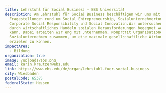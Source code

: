 ```yaml
---
title: Lehrstuhl für Social Business – EBS Universität
description: Am Lehrstuhl für Social Business beschäftigen wir uns mit
  Fragestellungen rund um Social Entrepreneurship, Sozialunternehmertum,
  Corporate Social Responsibility und Social Innovation.Wir untersuchen, wie
  durch wirtschaftliches Handeln sozialen Herausforderungen begegnet werden
  kann. Dabei arbeiten wir eng mit Unternehmen, Nonprofit Organisationen und
  Sozialunternehmen zusammen, um eine maximale gesellschaftliche Wirkung
  erzielen zu können.
impactArea:
  - Bildung
organization: true
image: /uploads/ebs.png
email: karin.kreutzer@ebs.edu
link: https://www.ebs.edu/de/organ/lehrstuhl-fuer-social-business
city: Wiesbaden
postalCode: 65375
federalState: Hessen
---
```

